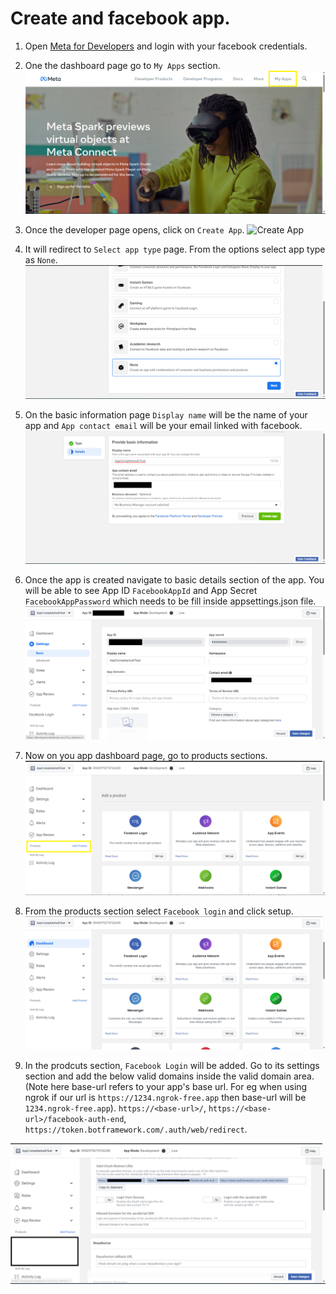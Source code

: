 # Create and facebook app.

1. Open [Meta for Developers](https://developers.facebook.com/) and login with your facebook credentials.

2. One the dashboard page go to `My Apps` section.
![Meta Dashboard](meta-dashboard.png)

3. Once the developer page opens, click on `Create App`.
![Create App](create-app-page.png)

4. It will redirect to `Select app type` page. From the options select app type as `None`.
![App Type](app-type-creation.png)

5. On the basic information page `Display name` will be the name of your app and `App contact email` will be your email linked with facebook.
![Basic Information](app-registration.png)

6. Once the app is created navigate to basic details section of the app. You will be able to see App ID `FacebookAppId` and App Secret `FacebookAppPassword` which needs to be fill inside appsettings.json file.
![App Information](app-details.png)

7. Now on you app dashboard page, go to products sections.
![Add Product](dashboard-page.png)

8. From the products section select `Facebook login` and click setup.
![Facebook Service](products-page.png)

9. In the prodcuts section, `Facebook Login` will be added. Go to its settings section and add the below valid domains inside the valid domain area. (Note here base-url refers to your app's base url. For eg when using ngrok if our url is `https://1234.ngrok-free.app` then base-url will be `1234.ngrok-free.app`).
`https://<base-url>/`, `https://<base-url>/facebook-auth-end`, `https://token.botframework.com/.auth/web/redirect`.

![Valid Domains](valid-domains.png)